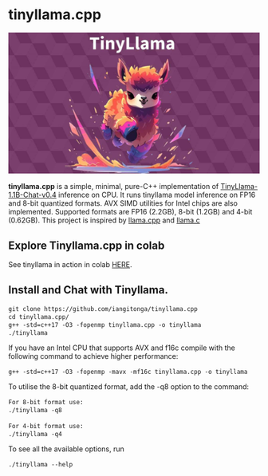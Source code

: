 # tinyllama.cpp
![alt text](./assets/tinyllama.jpeg)

**tinyllama.cpp** is a simple, minimal, pure-C++ implementation of [TinyLlama-1.1B-Chat-v0.4](https://github.com/jzhang38/TinyLlama) inference on CPU. It runs tinyllama
model inference on FP16 and 8-bit quantized formats. AVX SIMD utilities for Intel chips are also implemented.
Supported formats are FP16 (2.2GB), 8-bit (1.2GB) and 4-bit (0.62GB).
This project is inspired by [llama.cpp](https://github.com/ggerganov/llama.cpp) and [llama.c](https://github.com/karpathy/llama2.c)


## Explore Tinyllama.cpp in colab
See tinyllama in action in colab [HERE](https://colab.research.google.com/drive/1LtYwSimzkO3pxz5lHGrurKf1NoedeXVo).

## Install and Chat with Tinyllama.
```
git clone https://github.com/iangitonga/tinyllama.cpp
cd tinyllama.cpp/
g++ -std=c++17 -O3 -fopenmp tinyllama.cpp -o tinyllama
./tinyllama
```

If you have an Intel CPU that supports AVX and f16c compile with the following
 command to achieve higher performance:

```
g++ -std=c++17 -O3 -fopenmp -mavx -mf16c tinyllama.cpp -o tinyllama
```

To utilise the 8-bit quantized format, add the -q8 option to the command:
```
For 8-bit format use:
./tinyllama -q8

For 4-bit format use:
./tinyllama -q4
```

To see all the available options, run
```
./tinyllama --help
```
